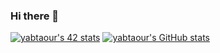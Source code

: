 ### Hi there 👋

<!--
**yabtaoour/yabtaoour** is a ✨ _special_ ✨ repository because its `README.md` (this file) appears on your GitHub profile.

Here are some ideas to get you started:

- 🔭 I’m currently working on ...
- 🌱 I’m currently learning ...
- 👯 I’m looking to collaborate on ...
- 🤔 I’m looking for help with ...
- 💬 Ask me about ...
- 📫 How to reach me: ...
- 😄 Pronouns: ...
- ⚡ Fun fact: ...
-->
[![yabtaour's 42 stats](https://badge.mediaplus.ma/binary/yabtaour)](https://github.com/oakoudad/badge42)
[![yabtaour's GitHub stats](https://github-readme-stats.vercel.app/api?username=yabtaour)](https://github.com/yabtaour/github-readme-stats)

